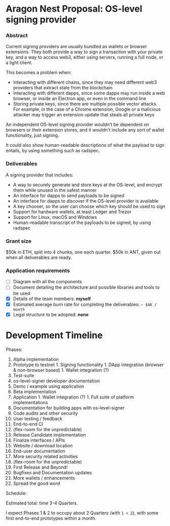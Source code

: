 # Aragon Nest Proposal: OS-level signing provider

### Abstract

Current signing providers are usually
bundled as wallets or browser extensions.
They both provide a way to sign a transaction with your private key,
and a way to access web3, either using servers, running a full node, or a light client.

This becomes a problem when:

- Interacting with different chains, since they may need different web3 providers that extract state from the blockchain
- Interacting with different dapps, since some dapps may run inside a web browser, or inside an Electron app, or even in the command line
- Storing private keys, since there are multiple possible vector attacks. For example, in the case of a Chrome extension, Google or a malicious attacker may trigger an extension update that steals all private keys

An independent OS-level signing provider 
wouldn’t be dependent on browsers or their extension stores, 
and it wouldn't include any sort of wallet functionality, just signing.

It could also show human-readable descriptions of what the payload to sign entails, by using something such as radspec.

### Deliverables

A signing provider that includes:

- A way to securely generate and store keys at the OS-level, and encrypt them while unused in the safest manner
- An interface for dapps to send payloads to be signed
- An interface for dapps to discover if the OS-level provider is available
- A key chooser, so the user can choose which key should be used to sign
- Support for hardware wallets, at least Ledger and Trezor
- Support for Linux, macOS and Windows
- Human-readable transcript of the payloads to be signed, by using radspec


### Grant size

$50k in ETH, split into 4 chunks, one each quarter.
$50k in ANT, given out when all deliverables are ready.

### Application requirements

- [ ] Diagram with all the components
- [ ] Document detailing the architecture and possible libraries and tools to be used
- [x] Details of the team members: __myself__
- [x] Estimated average burn rate for completing the deliverables: `~ $4K / month`
- [x] Legal structure to be adopted: __none__

# Development Timeline

Phases:

1. Alpha implementation
  1. Prototype to testnet
    1. Signing functionality
    1. DApp integration (browser & non-browser based)
    1. Wallet integration (?)
  1. Test-suite
  1. os-level-signer developer documentation
  1. Demo / example using application
1. Beta implementation
  1. Application
    1. Wallet integration (?)
    1. Full suite of platform implementations
  1. Documentation for building apps with os-level-signer
  1. Code audits and other security
  1. User testing / feedback
  1. End-to-end CI
  1. (flex-room for the unpredictable)
1. Release Candidate implementation
  1. Finalize interfaces / APIs
  1. Website / download location
  1. End-user documentation
  1. More security related activities
  1. (flex-room for the unpredictable)
1. First Release and Beyond!
  1. Bugfixes and Documentation updates
  1. More wallets / enhancements
  1. Spread the good word

Schedule:

Estimated total: time 3-4 Quarters.

I expect Phases 1 & 2 to occupy about 2 Quarters (with `1 < 2`),
with some first end-to-end prototypes within a month.


